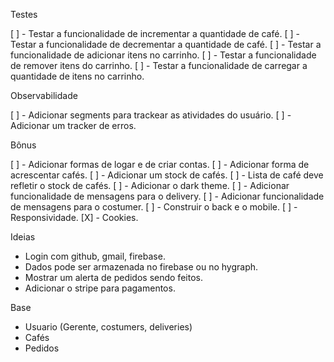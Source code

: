 Testes

[ ] - Testar a funcionalidade de incrementar a quantidade de café.
[ ] - Testar a funcionalidade de decrementar a quantidade de café.
[ ] - Testar a funcionalidade de adicionar itens no carrinho.
[ ] - Testar a funcionalidade de remover itens do carrinho.
[ ] - Testar a funcionalidade de carregar a quantidade de itens no carrinho.

Observabilidade

[ ] - Adicionar segments para trackear as atividades do usuário.
[ ] - Adicionar um tracker de erros.

Bônus

[ ] - Adicionar formas de logar e de criar contas.
[ ] - Adicionar forma de acrescentar cafés.
[ ] - Adicionar um stock de cafés.
[ ] - Lista de café deve refletir o stock de cafés.
[ ] - Adicionar o dark theme.
[ ] - Adicionar funcionalidade de mensagens para o delivery.
[ ] - Adicionar funcionalidade de mensagens para o costumer.
[ ] - Construir o back e o mobile.
[ ] - Responsividade.
[X] - Cookies.

Ideias

- Login com github, gmail, firebase.
- Dados pode ser armazenada no firebase ou no hygraph.
- Mostrar um alerta de pedidos sendo feitos.
- Adicionar o stripe para pagamentos.

Base

- Usuario (Gerente, costumers, deliveries)
- Cafés
- Pedidos
